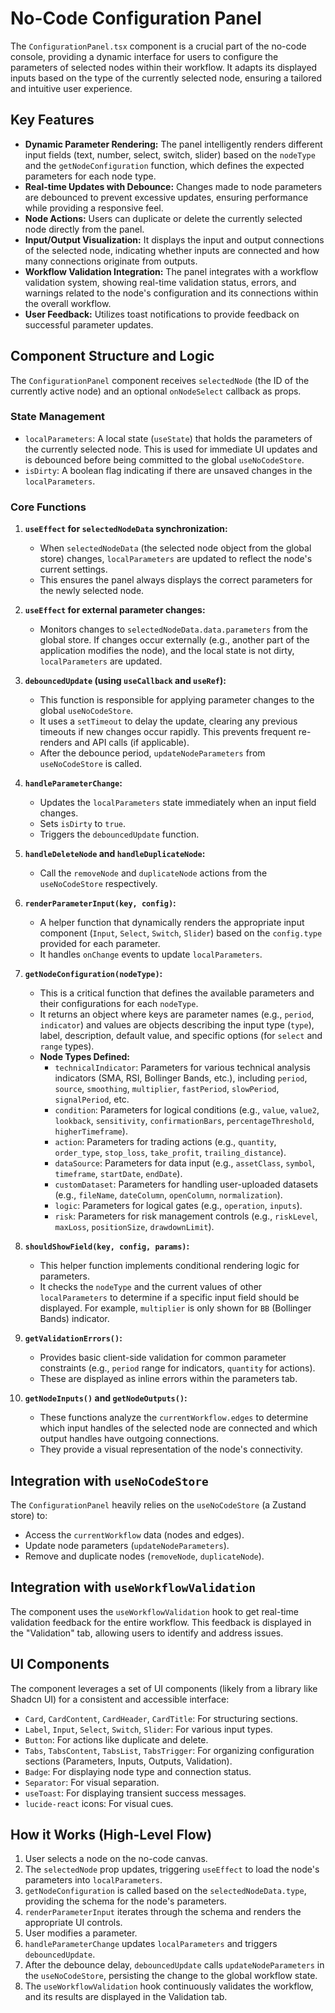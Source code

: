 # No-Code Configuration Panel

The `ConfigurationPanel.tsx` component is a crucial part of the no-code console, providing a dynamic interface for users to configure the parameters of selected nodes within their workflow. It adapts its displayed inputs based on the type of the currently selected node, ensuring a tailored and intuitive user experience.

## Key Features

*   **Dynamic Parameter Rendering:** The panel intelligently renders different input fields (text, number, select, switch, slider) based on the `nodeType` and the `getNodeConfiguration` function, which defines the expected parameters for each node type.
*   **Real-time Updates with Debounce:** Changes made to node parameters are debounced to prevent excessive updates, ensuring performance while providing a responsive feel.
*   **Node Actions:** Users can duplicate or delete the currently selected node directly from the panel.
*   **Input/Output Visualization:** It displays the input and output connections of the selected node, indicating whether inputs are connected and how many connections originate from outputs.
*   **Workflow Validation Integration:** The panel integrates with a workflow validation system, showing real-time validation status, errors, and warnings related to the node's configuration and its connections within the overall workflow.
*   **User Feedback:** Utilizes toast notifications to provide feedback on successful parameter updates.

## Component Structure and Logic

The `ConfigurationPanel` component receives `selectedNode` (the ID of the currently active node) and an optional `onNodeSelect` callback as props.

### State Management

*   `localParameters`: A local state (`useState`) that holds the parameters of the currently selected node. This is used for immediate UI updates and is debounced before being committed to the global `useNoCodeStore`.
*   `isDirty`: A boolean flag indicating if there are unsaved changes in the `localParameters`.

### Core Functions

1.  **`useEffect` for `selectedNodeData` synchronization:**
    *   When `selectedNodeData` (the selected node object from the global store) changes, `localParameters` are updated to reflect the node's current settings.
    *   This ensures the panel always displays the correct parameters for the newly selected node.

2.  **`useEffect` for external parameter changes:**
    *   Monitors changes to `selectedNodeData.data.parameters` from the global store. If changes occur externally (e.g., another part of the application modifies the node), and the local state is not dirty, `localParameters` are updated.

3.  **`debouncedUpdate` (using `useCallback` and `useRef`):**
    *   This function is responsible for applying parameter changes to the global `useNoCodeStore`.
    *   It uses a `setTimeout` to delay the update, clearing any previous timeouts if new changes occur rapidly. This prevents frequent re-renders and API calls (if applicable).
    *   After the debounce period, `updateNodeParameters` from `useNoCodeStore` is called.

4.  **`handleParameterChange`:**
    *   Updates the `localParameters` state immediately when an input field changes.
    *   Sets `isDirty` to `true`.
    *   Triggers the `debouncedUpdate` function.

5.  **`handleDeleteNode` and `handleDuplicateNode`:**
    *   Call the `removeNode` and `duplicateNode` actions from the `useNoCodeStore` respectively.

6.  **`renderParameterInput(key, config)`:**
    *   A helper function that dynamically renders the appropriate input component (`Input`, `Select`, `Switch`, `Slider`) based on the `config.type` provided for each parameter.
    *   It handles `onChange` events to update `localParameters`.

7.  **`getNodeConfiguration(nodeType)`:**
    *   This is a critical function that defines the available parameters and their configurations for each `nodeType`.
    *   It returns an object where keys are parameter names (e.g., `period`, `indicator`) and values are objects describing the input type (`type`), label, description, default value, and specific options (for `select` and `range` types).
    *   **Node Types Defined:**
        *   `technicalIndicator`: Parameters for various technical analysis indicators (SMA, RSI, Bollinger Bands, etc.), including `period`, `source`, `smoothing`, `multiplier`, `fastPeriod`, `slowPeriod`, `signalPeriod`, etc.
        *   `condition`: Parameters for logical conditions (e.g., `value`, `value2`, `lookback`, `sensitivity`, `confirmationBars`, `percentageThreshold`, `higherTimeframe`).
        *   `action`: Parameters for trading actions (e.g., `quantity`, `order_type`, `stop_loss`, `take_profit`, `trailing_distance`).
        *   `dataSource`: Parameters for data input (e.g., `assetClass`, `symbol`, `timeframe`, `startDate`, `endDate`).
        *   `customDataset`: Parameters for handling user-uploaded datasets (e.g., `fileName`, `dateColumn`, `openColumn`, `normalization`).
        *   `logic`: Parameters for logical gates (e.g., `operation`, `inputs`).
        *   `risk`: Parameters for risk management controls (e.g., `riskLevel`, `maxLoss`, `positionSize`, `drawdownLimit`).

8.  **`shouldShowField(key, config, params)`:**
    *   This helper function implements conditional rendering logic for parameters.
    *   It checks the `nodeType` and the current values of other `localParameters` to determine if a specific input field should be displayed. For example, `multiplier` is only shown for `BB` (Bollinger Bands) indicator.

9.  **`getValidationErrors()`:**
    *   Provides basic client-side validation for common parameter constraints (e.g., `period` range for indicators, `quantity` for actions).
    *   These are displayed as inline errors within the parameters tab.

10. **`getNodeInputs()` and `getNodeOutputs()`:**
    *   These functions analyze the `currentWorkflow.edges` to determine which input handles of the selected node are connected and which output handles have outgoing connections.
    *   They provide a visual representation of the node's connectivity.

## Integration with `useNoCodeStore`

The `ConfigurationPanel` heavily relies on the `useNoCodeStore` (a Zustand store) to:
*   Access the `currentWorkflow` data (nodes and edges).
*   Update node parameters (`updateNodeParameters`).
*   Remove and duplicate nodes (`removeNode`, `duplicateNode`).

## Integration with `useWorkflowValidation`

The component uses the `useWorkflowValidation` hook to get real-time validation feedback for the entire workflow. This feedback is displayed in the "Validation" tab, allowing users to identify and address issues.

## UI Components

The component leverages a set of UI components (likely from a library like Shadcn UI) for a consistent and accessible interface:
*   `Card`, `CardContent`, `CardHeader`, `CardTitle`: For structuring sections.
*   `Label`, `Input`, `Select`, `Switch`, `Slider`: For various input types.
*   `Button`: For actions like duplicate and delete.
*   `Tabs`, `TabsContent`, `TabsList`, `TabsTrigger`: For organizing configuration sections (Parameters, Inputs, Outputs, Validation).
*   `Badge`: For displaying node type and connection status.
*   `Separator`: For visual separation.
*   `useToast`: For displaying transient success messages.
*   `lucide-react` icons: For visual cues.

## How it Works (High-Level Flow)

1.  User selects a node on the no-code canvas.
2.  The `selectedNode` prop updates, triggering `useEffect` to load the node's parameters into `localParameters`.
3.  `getNodeConfiguration` is called based on the `selectedNodeData.type`, providing the schema for the node's parameters.
4.  `renderParameterInput` iterates through the schema and renders the appropriate UI controls.
5.  User modifies a parameter.
6.  `handleParameterChange` updates `localParameters` and triggers `debouncedUpdate`.
7.  After the debounce delay, `debouncedUpdate` calls `updateNodeParameters` in the `useNoCodeStore`, persisting the change to the global workflow state.
8.  The `useWorkflowValidation` hook continuously validates the workflow, and its results are displayed in the Validation tab.

